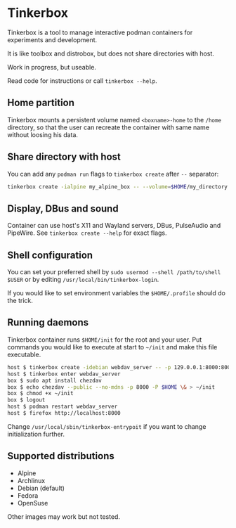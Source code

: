 # Tinkerbox

Tinkerbox is a tool to manage interactive podman containers for experiments and development.

It is like toolbox and distrobox, but does not share directories with host.

Work in progress, but useable.

Read code for instructions or call `tinkerbox --help`.


## Home partition

Tinkerbox mounts a persistent volume named `<boxname>-home` to the `/home` directory,
so that the user can recreate the container with same name without loosing his data.


## Share directory with host

You can add any `podman run` flags to `tinkerbox create` after `--` separator:
```bash
tinkerbox create -ialpine my_alpine_box -- --volume=$HOME/my_directory:$HOME/my_directory:rw
```


## Display, DBus and sound

Container can use host's X11 and Wayland servers, DBus, PulseAudio and PipeWire.
See `tinkerbox create --help` for exact flags.


## Shell configuration

You can set your preferred shell by `sudo usermod --shell /path/to/shell $USER` or by editing `/usr/local/bin/tinkerbox-login`.

If you would like to set environment variables the `$HOME/.profile` should do the trick.

## Running daemons

Tinkerbox container runs `$HOME/init` for the root and your user.
Put commands you would like to execute at start to `~/init` and make this file executable.

```bash
host $ tinkerbox create -idebian webdav_server -- -p 129.0.0.1:8000:8000
host $ tinkerbox enter webdav_server
box $ sudo apt install chezdav
box $ echo chezdav --public --no-mdns -p 8000 -P $HOME \& > ~/init
box $ chmod +x ~/init
box $ logout
host $ podman restart webdav_server
host $ firefox http://localhost:8000
```

Change `/usr/local/sbin/tinkerbox-entrypoit` if you want to change initialization further.


## Supported distributions

 * Alpine
 * Archlinux
 * Debian (default)
 * Fedora
 * OpenSuse
        
Other images may work but not tested.

